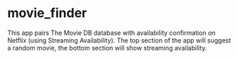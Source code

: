 # movie_finder
This app pairs The Movie DB database with availability confirmation on Netflix (using Streaming Availability). The top section of the app will suggest a random movie, the bottom section will show streaming availability. 
